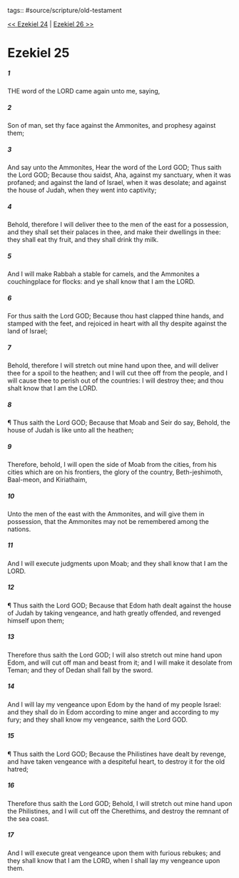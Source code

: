 tags:: #source/scripture/old-testament

[<< Ezekiel 24](old-testament/26_Ezekiel/Ezekiel_24.md) | [Ezekiel 26 >>](old-testament/26_Ezekiel/Ezekiel_26.md)

# Ezekiel 25

##### 1

THE word of the LORD came again unto me, saying,

##### 2

Son of man, set thy face against the Ammonites, and prophesy against them;

##### 3

And say unto the Ammonites, Hear the word of the Lord GOD; Thus saith the Lord GOD; Because thou saidst, Aha, against my sanctuary, when it was profaned; and against the land of Israel, when it was desolate; and against the house of Judah, when they went into captivity;

##### 4

Behold, therefore I will deliver thee to the men of the east for a possession, and they shall set their palaces in thee, and make their dwellings in thee: they shall eat thy fruit, and they shall drink thy milk.

##### 5

And I will make Rabbah a stable for camels, and the Ammonites a couchingplace for flocks: and ye shall know that I am the LORD.

##### 6

For thus saith the Lord GOD; Because thou hast clapped thine hands, and stamped with the feet, and rejoiced in heart with all thy despite against the land of Israel;

##### 7

Behold, therefore I will stretch out mine hand upon thee, and will deliver thee for a spoil to the heathen; and I will cut thee off from the people, and I will cause thee to perish out of the countries: I will destroy thee; and thou shalt know that I am the LORD.

##### 8

¶ Thus saith the Lord GOD; Because that Moab and Seir do say, Behold, the house of Judah is like unto all the heathen;

##### 9

Therefore, behold, I will open the side of Moab from the cities, from his cities which are on his frontiers, the glory of the country, Beth-jeshimoth, Baal-meon, and Kiriathaim,

##### 10

Unto the men of the east with the Ammonites, and will give them in possession, that the Ammonites may not be remembered among the nations.

##### 11

And I will execute judgments upon Moab; and they shall know that I am the LORD.

##### 12

¶ Thus saith the Lord GOD; Because that Edom hath dealt against the house of Judah by taking vengeance, and hath greatly offended, and revenged himself upon them;

##### 13

Therefore thus saith the Lord GOD; I will also stretch out mine hand upon Edom, and will cut off man and beast from it; and I will make it desolate from Teman; and they of Dedan shall fall by the sword.

##### 14

And I will lay my vengeance upon Edom by the hand of my people Israel: and they shall do in Edom according to mine anger and according to my fury; and they shall know my vengeance, saith the Lord GOD.

##### 15

¶ Thus saith the Lord GOD; Because the Philistines have dealt by revenge, and have taken vengeance with a despiteful heart, to destroy it for the old hatred;

##### 16

Therefore thus saith the Lord GOD; Behold, I will stretch out mine hand upon the Philistines, and I will cut off the Cherethims, and destroy the remnant of the sea coast.

##### 17

And I will execute great vengeance upon them with furious rebukes; and they shall know that I am the LORD, when I shall lay my vengeance upon them.
